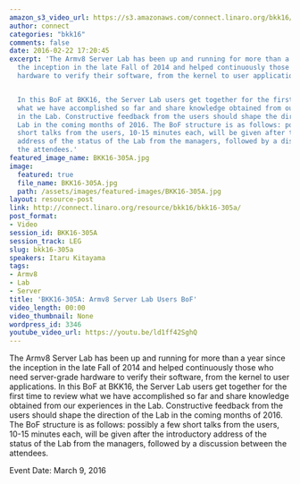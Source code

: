 ```yaml
---
amazon_s3_video_url: https://s3.amazonaws.com/connect.linaro.org/bkk16/Videos/Wednesday/BKK16-305A%20Server%20Colo%20Users%20BoF.mp4
author: connect
categories: "bkk16"
comments: false
date: 2016-02-22 17:20:45
excerpt: 'The Armv8 Server Lab has been up and running for more than a year since
  the inception in the late Fall of 2014 and helped continuously those who need server-grade
  hardware to verify their software, from the kernel to user applications.


  In this BoF at BKK16, the Server Lab users get together for the first time to review
  what we have accomplished so far and share knowledge obtained from our experiences
  in the Lab. Constructive feedback from the users should shape the direction of the
  Lab in the coming months of 2016. The BoF structure is as follows: possibly a few
  short talks from the users, 10-15 minutes each, will be given after the introductory
  address of the status of the Lab from the managers, followed by a discussion between
  the attendees.'
featured_image_name: BKK16-305A.jpg
image:
  featured: true
  file_name: BKK16-305A.jpg
  path: /assets/images/featured-images/BKK16-305A.jpg
layout: resource-post
link: http://connect.linaro.org/resource/bkk16/bkk16-305a/
post_format:
- Video
session_id: BKK16-305A
session_track: LEG
slug: bkk16-305a
speakers: Itaru Kitayama
tags:
- Armv8
- Lab
- Server
title: 'BKK16-305A: Armv8 Server Lab Users BoF'
video_length: 00:00
video_thumbnail: None
wordpress_id: 3346
youtube_video_url: https://youtu.be/ld1ff42SghQ
---
```


The Armv8 Server Lab has been up and running for more than a year since the inception in the late Fall of 2014 and helped continuously those who need server-grade hardware to verify their software, from the kernel to user applications.  In this BoF at BKK16, the Server Lab users get together for the first time to review what we have accomplished so far and share knowledge obtained from our experiences in the Lab. Constructive feedback from the users should shape the direction of the Lab in the coming months of 2016. The BoF structure is as follows: possibly a few short talks from the users, 10-15 minutes each, will be given after the introductory address of the status of the Lab from the managers, followed by a discussion between the attendees.

Event Date: March 9, 2016